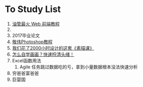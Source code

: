 # To Study List

1. [油管最火 Web 前端教程](https://www.bilibili.com/video/av48489320)
2. 
3. 2017毕业论文
4. [敬伟Photoshop教程](https://www.bilibili.com/video/av18792821)
5. [我们花了2000小时设计的这套《素描课》](https://www.bilibili.com/video/av36244606)
6. [怎么自学画画？快速捋清头绪！](https://www.bilibili.com/video/av38127103)
7. Excel函数用法
      1. Agile 任务跳过数据吃的亏，拿到小量数据根本没法快速分析
8. 穷爸爸富爸爸
9. 巨婴国



